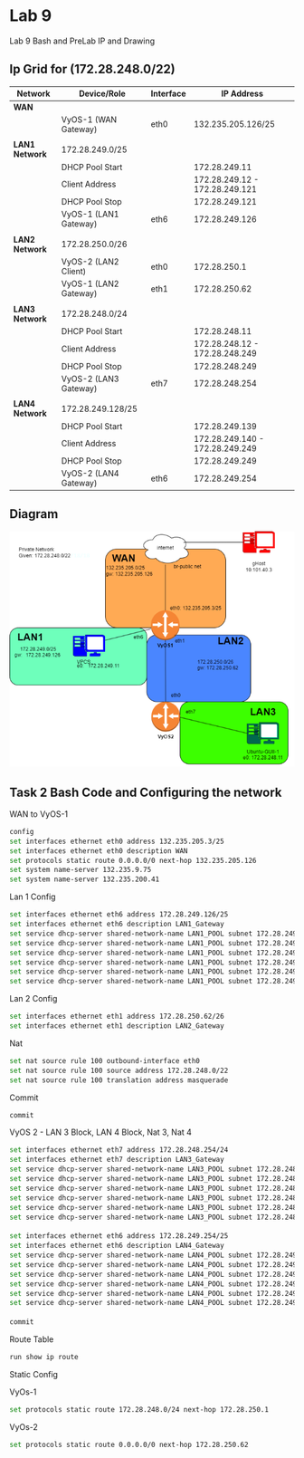 # Lab 9

Lab 9 Bash and PreLab IP and Drawing

## Ip Grid for (172.28.248.0/22)

| **Network**      | **Device/Role**           | **Interface** | **IP Address**                  |
|------------------|---------------------------|---------------|----------------------------------|
| **WAN**          |                           |               |                                  |
|                  | VyOS-1 (WAN Gateway)      | eth0          | 132.235.205.126/25               |
|                  |                           |               |                                  |
| **LAN1 Network** | 172.28.249.0/25           |            ||
|                  | DHCP Pool Start           |               | 172.28.249.11                    |
|                  | Client Address            |               | 172.28.249.12 - 172.28.249.121   |
|                  | DHCP Pool Stop            |               | 172.28.249.121                   |
|                  | VyOS-1 (LAN1 Gateway)     | eth6          | 172.28.249.126                   |
|                  |                           |               |                                  |
| **LAN2 Network** | 172.28.250.0/26           |               |                                  |
|                  | VyOS-2 (LAN2 Client)      | eth0          | 172.28.250.1                     |
|                  | VyOS-1 (LAN2 Gateway)     | eth1          | 172.28.250.62                    |
|                  |                           |               |                                  |
| **LAN3 Network** | 172.28.248.0/24           |               |                                  |
|                  | DHCP Pool Start           |               | 172.28.248.11                    |
|                  | Client Address            |               | 172.28.248.12 - 172.28.248.249   |
|                  | DHCP Pool Stop            |               | 172.28.248.249                   |
|                  | VyOS-2 (LAN3 Gateway)     | eth7          | 172.28.248.254                   |
|                  |                           |               |                                  |
| **LAN4 Network** | 172.28.249.128/25         |               |                                  |
|                  | DHCP Pool Start           |               | 172.28.249.139                   |
|                  | Client Address            |               | 172.28.249.140 - 172.28.249.249  |
|                  | DHCP Pool Stop            |               | 172.28.249.249                   |
|                  | VyOS-2 (LAN4 Gateway)     | eth6          | 172.28.249.254                   |

## Diagram

![Diagram](image.png)

## Task 2 Bash Code and Configuring the network

WAN to VyOS-1

```bash
config
set interfaces ethernet eth0 address 132.235.205.3/25
set interfaces ethernet eth0 description WAN
set protocols static route 0.0.0.0/0 next-hop 132.235.205.126
set system name-server 132.235.9.75
set system name-server 132.235.200.41
```

Lan 1 Config

```bash
set interfaces ethernet eth6 address 172.28.249.126/25
set interfaces ethernet eth6 description LAN1_Gateway
set service dhcp-server shared-network-name LAN1_POOL subnet 172.28.249.0/25 range 0 start 172.28.249.11
set service dhcp-server shared-network-name LAN1_POOL subnet 172.28.249.0/25 range 0 stop 172.28.249.121
set service dhcp-server shared-network-name LAN1_POOL subnet 172.28.249.0/25 default-router 172.28.249.126
set service dhcp-server shared-network-name LAN1_POOL subnet 172.28.249.0/25 lease 120
set service dhcp-server shared-network-name LAN1_POOL subnet 172.28.249.0/25 name-server 132.235.9.75
set service dhcp-server shared-network-name LAN1_POOL subnet 172.28.249.0/25 name-server 132.235.200.41
```

Lan 2 Config

```bash
set interfaces ethernet eth1 address 172.28.250.62/26
set interfaces ethernet eth1 description LAN2_Gateway
```

Nat

```bash
set nat source rule 100 outbound-interface eth0
set nat source rule 100 source address 172.28.248.0/22
set nat source rule 100 translation address masquerade
```

Commit

```bash
commit
```

VyOS 2 - LAN 3 Block, LAN 4 Block, Nat 3, Nat 4

```bash
set interfaces ethernet eth7 address 172.28.248.254/24
set interfaces ethernet eth7 description LAN3_Gateway
set service dhcp-server shared-network-name LAN3_POOL subnet 172.28.248.0/24 range 0 start 172.28.248.11
set service dhcp-server shared-network-name LAN3_POOL subnet 172.28.248.0/24 range 0 stop 172.28.248.180
set service dhcp-server shared-network-name LAN3_POOL subnet 172.28.248.0/24 default-router 172.28.248.254
set service dhcp-server shared-network-name LAN3_POOL subnet 172.28.248.0/24 lease 120
set service dhcp-server shared-network-name LAN3_POOL subnet 172.28.248.0/24 name-server 132.235.9.75
set service dhcp-server shared-network-name LAN3_POOL subnet 172.28.248.0/24 name-server 132.235.200.41

set interfaces ethernet eth6 address 172.28.249.254/25
set interfaces ethernet eth6 description LAN4_Gateway
set service dhcp-server shared-network-name LAN4_POOL subnet 172.28.249.128/25 range 0 start 172.28.249.139
set service dhcp-server shared-network-name LAN4_POOL subnet 172.28.249.128/25 range 0 stop 172.28.249.249
set service dhcp-server shared-network-name LAN4_POOL subnet 172.28.249.128/25 default-router 172.28.249.254
set service dhcp-server shared-network-name LAN4_POOL subnet 172.28.249.128/25 lease 120
set service dhcp-server shared-network-name LAN4_POOL subnet 172.28.249.128/25 name-server 132.235.9.75
set service dhcp-server shared-network-name LAN4_POOL subnet 172.28.249.128/25 name-server 132.235.200.41

commit
```

Route Table

```bash
run show ip route
```

Static Config

VyOs-1

```bash
set protocols static route 172.28.248.0/24 next-hop 172.28.250.1
```

VyOs-2

```bash
set protocols static route 0.0.0.0/0 next-hop 172.28.250.62
```
